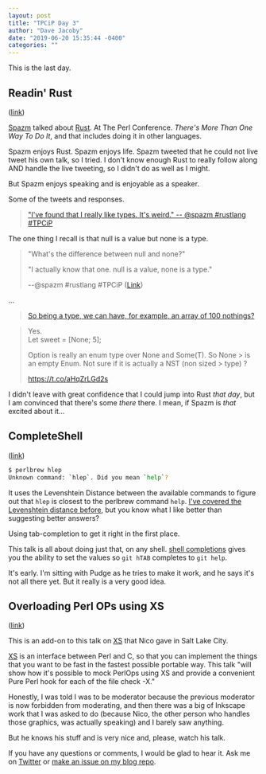 ```yaml
---
layout: post
title: "TPCiP Day 3"
author: "Dave Jacoby"
date: "2019-06-20 15:35:44 -0400"
categories: ""
---
```


This is the last day.

## Readin' Rust

([link](https://www.youtube.com/user/yapcna/videos))

[Spazm](https://twitter.com/spazm) talked about [Rust](https://www.rust-lang.org/). At The Perl Conference. _There's More Than One Way To Do It_, and that includes doing it in other languages.

Spazm enjoys Rust. Spazm enjoys life. Spazm tweeted that he could not live tweet his own talk, so I tried. I don't know enough Rust to really follow along AND handle the live tweeting, so I didn't do as well as I might.

But Spazm enjoys speaking and is enjoyable as a speaker.

Some of the tweets and responses.

> ["I've found that I really like types. It's weird." -- @spazm #rustlang #TPCiP](https://twitter.com/JacobyDave/status/1141333845939302411?s=19)

The one thing I recall is that null is a value but none is a type.

> "What's the difference between null and none?"
>
> "I actually know that one. null is a value, none is a type."
>
> --@spazm #rustlang #TPCiP ([Link](https://twitter.com/JacobyDave/status/1141337683287056387))

...

> [So being a type, we can have, for example, an array of 100 nothings?](https://twitter.com/JacobyDave/status/1141368617801531392)

> Yes.  
> Let sweet = [None; 5];
>
> Option is really an enum type over None and Some(T). So None > is an empty Enum. Not sure if it is actually a NST (non sized > type) ?
>
> https://t.co/aHqZrLGd2s

I didn't leave with great confidence that I could jump into Rust _that day_, but I am convinced that there's some _there_ there. I mean, if Spazm is _that_ excited about it...

## CompleteShell

([link](https://www.youtube.com/watch?v=11IkcJV_keo))

```bash
$ perlbrew hlep
Unknown command: `hlep`. Did you mean `help`?
```

It uses the Levenshtein Distance between the available commands to figure out that `hlep` is closest to the perlbrew command `help`. [I've covered the Levenshtein distance before](https://varlogrant.blogspot.com/2016/11/graphs-are-not-that-scary.html), but you know what I like better than suggesting better answers?

Using tab-completion to get it right in the first place.

This talk is all about doing just that, on any shell. [shell completions](https://github.com/perlpunk/shell-completions) gives you the ability to set the values so `git hTAB` completes to `git help`.

It's early. I'm sitting with Pudge as he tries to make it work, and he says it's not all there yet. But it really is a very good idea.

## Overloading Perl OPs using XS

([link](https://www.youtube.com/watch?v=2YMWDjkVJ2g))

This is an add-on to this talk on [XS](https://www.youtube.com/watch?v=4rrcICCfxco) that Nico gave in Salt Lake City.

[XS](https://perldoc.perl.org/perlxs.html) is an interface between Perl and C, so that you can implement the things that you want to be fast in the fastest possible portable way. This talk "will show how it's possible to mock PerlOps using XS and provide a convenient Pure Perl hook for each of the file check -X."

Honestly, I was told I was to be moderator because the previous moderator is now forbidden from moderating, and then there was a big of Inkscape work that I was asked to do (because Nico, the other person who handles those graphics, was actually speaking) and I barely saw anything.

But he knows his stuff and is very nice and, please, watch his talk.

If you have any questions or comments, I would be glad to hear it. Ask me on [Twitter](https://twitter.com/jacobydave) or [make an issue on my blog repo](https://github.com/jacoby/jacoby.github.io).

